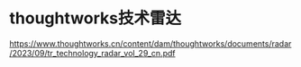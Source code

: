 # thoughtworks技术雷达

https://www.thoughtworks.cn/content/dam/thoughtworks/documents/radar/2023/09/tr_technology_radar_vol_29_cn.pdf


